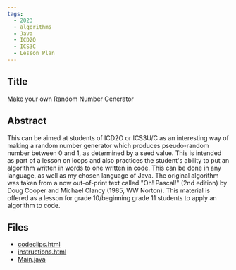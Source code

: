 ```yaml
---
tags:
  - 2023
  - algorithms
  - Java
  - ICD2O
  - ICS3C
  - Lesson Plan
---
```

    
## Title

Make your own Random Number Generator

## Abstract

This can be aimed at students of ICD2O or ICS3U/C as an interesting way of making a random number generator which produces pseudo-random number between 0 and 1, as determined by a seed value. This is intended as part of a lesson on loops and also practices the student's ability to put an algorithm written in words to one written in code. This can be done in any language, as well as my chosen language of Java. The original algorithm was taken from a now out-of-print text called "Oh! Pascal!" (2nd edition) by Doug Cooper and Michael Clancy (1985, WW Norton).
This material is offered as a lesson for grade 10/beginning grade 11 students to apply an algorithm to code.

## Files

- [codeclips.html](resources/2023/Paul_King/codeclips.html)
- [instructions.html](resources/2023/Paul_King/instructions.html)
- [Main.java](resources/2023/Paul_King/Main.java)

